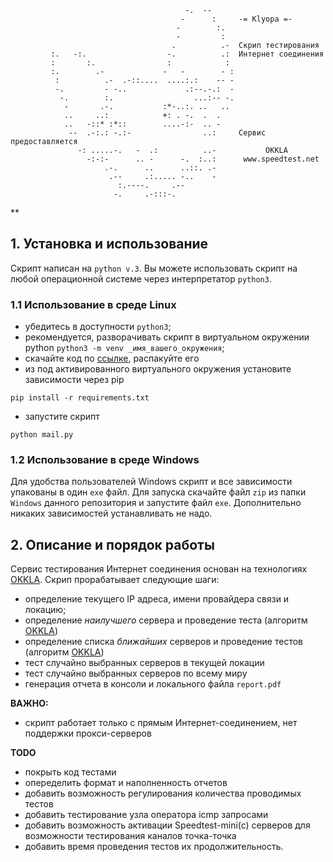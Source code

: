                                            -.  --
                                          -      :     -= Klyopa =-
                                         -        :.   
                                         -         :    
                                        .          .-  Скрип тестирования
             :.   -:.                  -.          .:  Интернет соединения
             :       :.                :            :
             :.        .-             -   -        - :
              :          .-  .-::....  ....:.:    -- -
              -.         - -..             .:--.-.:  -
               -.        :.                  ...:-- -.
                -       .-.           :*-..:. ..   ..
                ..     ..:            +: . -.  .  .
                ..   -::* :*::        ....-:-  .. -
                 --  .-:.: -.:-                ..:     Сервис предоставляется
                   -: .....-.   -  .:          ..-           OKKLA
                     -:-:-      .. -      -.  :..:      www.speedtest.net
                         .-.      ..      ..::. .-
                          .--     .:..... -..    -
                            :.----.     .--
                           -.     .-:::-.
**
## 1. Установка и использование

Скрипт написан на `python v.3`. Вы можете использовать скрипт на любой операционной системе через
интерпретатор `python3`.

### 1.1 Использование в среде Linux
 - убедитесь в доступности `python3`;
 - рекомендуется, разворачивать скрипт в виртуальном окружении python
 `python3 -m venv _имя_вашего_окружения`;
 - скачайте код по [ссылке](ссылка), распакуйте его
 - из под активированного виртуального окружения установите зависимости через pip

 `pip install -r requirements.txt`
 - запустите скрипт

 `python mail.py`

### 1.2 Использование в среде Windows

Для удобства пользователей Windows скрипт и все зависимости упакованы в один `exe` файл. Для запуска скачайте файл `zip` из папки `Windows` данного репозитория и запустите файл `exe`. Дополнительно никаких зависимостей устанавливать не надо.

## 2. Описание и порядок работы
Сервис тестирования Интернет соединения основан на технологиях [OKKLA](www.speedtest.net).
Скрип прорабатывает следующие шаги:

  - определение текущего IP адреса, имени провайдера связи и локацию;
  - определение *наилучшего* сервера и проведение теста (алгоритм [OKKLA](www.speedtest.net))
  - определение списка *ближайших* серверов и проведение тестов (алгоритм [OKKLA](www.speedtest.net))
  - тест случайно выбранных серверов в текущей локации
  - тест случайно выбранных серверов по всему миру
  - генерация отчета в консоли и локального файла `report.pdf`

**ВАЖНО:**

  - скрипт работает только с прямым Интернет-соединением, нет поддержки прокси-серверов


**TODO**

  - покрыть код тестами
  - опеределить формат и наполненность отчетов
  - добавить возможность регулирования количества проводимых тестов
  - добавить тестирование узла оператора icmp запросами
  - добавить возможность активации Speedtest-mini(c) серверов для возможности тестирования каналов точка-точка
  - добавить время проведения тестов их продолжительность.
